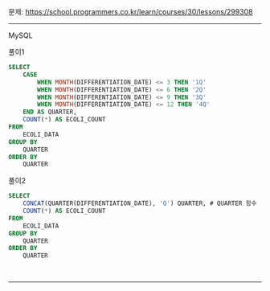 문제: https://school.programmers.co.kr/learn/courses/30/lessons/299308

---

MySQL

풀이1
```SQL
SELECT
    CASE 
        WHEN MONTH(DIFFERENTIATION_DATE) <= 3 THEN '1Q'
        WHEN MONTH(DIFFERENTIATION_DATE) <= 6 THEN '2Q'
        WHEN MONTH(DIFFERENTIATION_DATE) <= 9 THEN '3Q'
        WHEN MONTH(DIFFERENTIATION_DATE) <= 12 THEN '4Q'
    END AS QUARTER,
    COUNT(*) AS ECOLI_COUNT
FROM
    ECOLI_DATA
GROUP BY
    QUARTER
ORDER BY
    QUARTER
```

풀이2
```SQL
SELECT
    CONCAT(QUARTER(DIFFERENTIATION_DATE), 'Q') QUARTER, # QUARTER 함수
    COUNT(*) AS ECOLI_COUNT
FROM
    ECOLI_DATA
GROUP BY
    QUARTER
ORDER BY
    QUARTER
    
    
```

---
